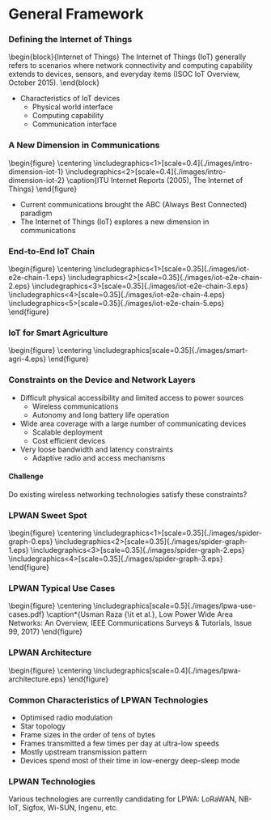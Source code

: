 # General Framework
### Defining the Internet of Things
\begin{block}{Internet of Things}
The Internet of Things (IoT) generally refers to scenarios where network connectivity and computing capability extends to devices, sensors, and everyday items (ISOC IoT Overview, October 2015).
\end{block}

- Characteristics of IoT devices
   	- Physical world interface
  	- Computing capability
  	- Communication interface

### A New Dimension in Communications
\begin{figure}
    \centering
    \includegraphics<1>[scale=0.4]{./images/intro-dimension-iot-1}
    \includegraphics<2>[scale=0.4]{./images/intro-dimension-iot-2}
    \caption{ITU Internet Reports (2005), The Internet of Things}
\end{figure}

- Current communications brought the ABC (Always Best Connected) paradigm
- The Internet of Things (IoT) explores a new dimension in communications

### End-to-End IoT Chain

\begin{figure}
	\centering
	\includegraphics<1>[scale=0.35]{./images/iot-e2e-chain-1.eps}
	\includegraphics<2>[scale=0.35]{./images/iot-e2e-chain-2.eps}
	\includegraphics<3>[scale=0.35]{./images/iot-e2e-chain-3.eps}
	\includegraphics<4>[scale=0.35]{./images/iot-e2e-chain-4.eps}
	\includegraphics<5>[scale=0.35]{./images/iot-e2e-chain-5.eps}
\end{figure}

### IoT for Smart Agriculture
\begin{figure}
	\centering
	\includegraphics[scale=0.35]{./images/smart-agri-4.eps}
\end{figure}

### Constraints on the Device and Network Layers

- Difficult physical accessibility and limited access to power sources
    - Wireless communications
    - Autonomy and long battery life operation
- Wide area coverage with a large number of communicating devices
    - Scalable deployment
    - Cost efficient devices
- Very loose bandwidth and latency constraints
    - Adaptive radio and access mechanisms

#### Challenge
Do existing wireless networking technologies satisfy these constraints?

### LPWAN Sweet Spot

\begin{figure}
	\centering
	\includegraphics<1>[scale=0.35]{./images/spider-graph-0.eps}
	\includegraphics<2>[scale=0.35]{./images/spider-graph-1.eps}
	\includegraphics<3>[scale=0.35]{./images/spider-graph-2.eps}
	\includegraphics<4>[scale=0.35]{./images/spider-graph-3.eps}
\end{figure}

### LPWAN Typical Use Cases

\begin{figure}
	\centering
	\includegraphics[scale=0.5]{./images/lpwa-use-cases.pdf}
	\caption*{Usman Raza {\it et al.}, Low Power Wide Area Networks: An Overview, IEEE Communications Surveys \& Tutorials, Issue 99, 2017}
\end{figure}

### LPWAN Architecture

\begin{figure}
	\centering
	\includegraphics[scale=0.4]{./images/lpwa-architecture.eps}
\end{figure}

### Common Characteristics of LPWAN Technologies

- Optimised radio modulation
- Star topology
- Frame sizes in the order of tens of bytes
- Frames transmitted a few times per day at ultra-low speeds
- Mostly upstream transmission pattern
- Devices spend most of their time in low-energy deep-sleep mode

<!--
"NB-IoT will crush Sigfox and LoRa because it means there will be no need for them," Matt Beal, Vodafone's director of innovation and architecture

"Is Sigfox/LoRa the new WiMAX?", Stefan Kindt, Head of Technology Marketing at Nokia Networks
-->

### LPWAN Technologies
Various technologies are currently candidating for LPWA: LoRaWAN, NB-IoT, Sigfox, Wi-SUN, Ingenu, etc.
